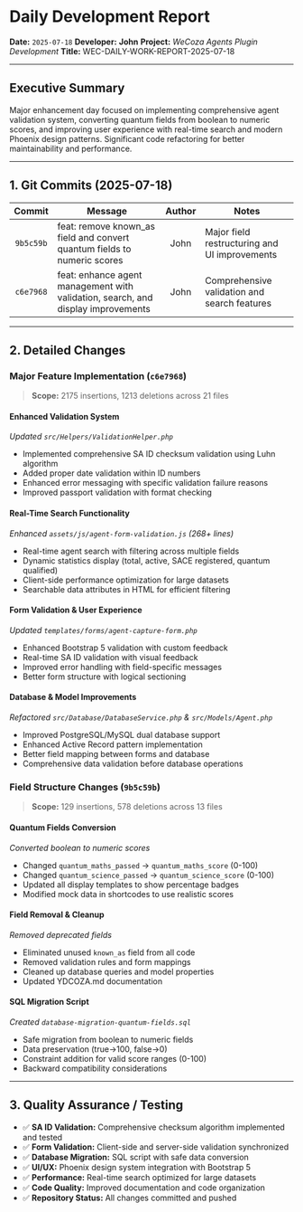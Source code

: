 # Daily Development Report

**Date:** `2025-07-18`
**Developer:** **John**
**Project:** *WeCoza Agents Plugin Development*
**Title:** WEC-DAILY-WORK-REPORT-2025-07-18

---

## Executive Summary

Major enhancement day focused on implementing comprehensive agent validation system, converting quantum fields from boolean to numeric scores, and improving user experience with real-time search and modern Phoenix design patterns. Significant code refactoring for better maintainability and performance.

---

## 1. Git Commits (2025-07-18)

|   Commit  | Message                                                                        | Author | Notes                                         |
| :-------: | ------------------------------------------------------------------------------ | :----: | --------------------------------------------- |
| `9b5c59b` | feat: remove known_as field and convert quantum fields to numeric scores       |  John  | Major field restructuring and UI improvements |
| `c6e7968` | feat: enhance agent management with validation, search, and display improvements |  John  | Comprehensive validation and search features  |

---

## 2. Detailed Changes

### Major Feature Implementation (`c6e7968`)

> **Scope:** 2175 insertions, 1213 deletions across 21 files

#### **Enhanced Validation System**

*Updated `src/Helpers/ValidationHelper.php`*

* Implemented comprehensive SA ID checksum validation using Luhn algorithm
* Added proper date validation within ID numbers
* Enhanced error messaging with specific validation failure reasons
* Improved passport validation with format checking

#### **Real-Time Search Functionality**

*Enhanced `assets/js/agent-form-validation.js` (268+ lines)*

* Real-time agent search with filtering across multiple fields
* Dynamic statistics display (total, active, SACE registered, quantum qualified)
* Client-side performance optimization for large datasets
* Searchable data attributes in HTML for efficient filtering

#### **Form Validation & User Experience**

*Updated `templates/forms/agent-capture-form.php`*

* Enhanced Bootstrap 5 validation with custom feedback
* Real-time SA ID validation with visual feedback
* Improved error handling with field-specific messages
* Better form structure with logical sectioning

#### **Database & Model Improvements**

*Refactored `src/Database/DatabaseService.php` & `src/Models/Agent.php`*

* Improved PostgreSQL/MySQL dual database support
* Enhanced Active Record pattern implementation
* Better field mapping between forms and database
* Comprehensive data validation before database operations

### Field Structure Changes (`9b5c59b`)

> **Scope:** 129 insertions, 578 deletions across 13 files

#### **Quantum Fields Conversion**

*Converted boolean to numeric scores*

* Changed `quantum_maths_passed` → `quantum_maths_score` (0-100)
* Changed `quantum_science_passed` → `quantum_science_score` (0-100)
* Updated all display templates to show percentage badges
* Modified mock data in shortcodes to use realistic scores

#### **Field Removal & Cleanup**

*Removed deprecated fields*

* Eliminated unused `known_as` field from all code
* Removed validation rules and form mappings
* Cleaned up database queries and model properties
* Updated YDCOZA.md documentation

#### **SQL Migration Script**

*Created `database-migration-quantum-fields.sql`*

* Safe migration from boolean to numeric fields
* Data preservation (true→100, false→0)
* Constraint addition for valid score ranges (0-100)
* Backward compatibility considerations

---

## 3. Quality Assurance / Testing

* ✅ **SA ID Validation:** Comprehensive checksum algorithm implemented and tested
* ✅ **Form Validation:** Client-side and server-side validation synchronized
* ✅ **Database Migration:** SQL script with safe data conversion
* ✅ **UI/UX:** Phoenix design system integration with Bootstrap 5
* ✅ **Performance:** Real-time search optimized for large datasets
* ✅ **Code Quality:** Improved documentation and code organization
* ✅ **Repository Status:** All changes committed and pushed

